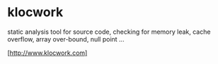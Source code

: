 # klocwork

static analysis tool for source code, checking for memory leak, cache overflow, array over-bound, null point ...

[http://www.klocwork.com]
